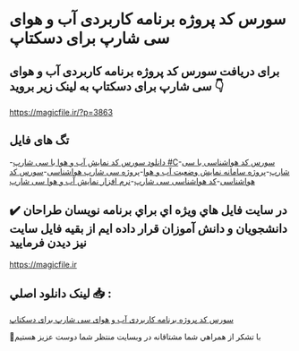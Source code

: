 # سورس کد پروژه برنامه کاربردی آب و هوای سی شارپ برای دسکتاپ

## برای دریافت سورس کد پروژه برنامه کاربردی آب و هوای سی شارپ برای دسکتاپ به لینک زیر بروید 👇

https://magicfile.ir/?p=3863

## تگ های فایل

-[دانلود سورس کد نمایش آب و هوا با سی شارپ #C](https://magicfile.ir/product/%da%a9%d8%af-%d9%be%d8%b1%d9%88%da%98%d9%87-%d8%a8%d8%b1%d9%86%d8%a7%d9%85%d9%87-%da%a9%d8%a7%d8%b1%d8%a8%d8%b1%d8%af%db%8c-%d8%a2%d8%a8-%d9%88-%d9%87%d9%88%d8%a7%db%8c-%d8%b3%db%8c-%d8%b4%d8%a7%d8%b1%d9%be/)-[سورس کد هواشناسی با سی شارپ](https://magicfile.ir/product/%da%a9%d8%af-%d9%be%d8%b1%d9%88%da%98%d9%87-%d8%a8%d8%b1%d9%86%d8%a7%d9%85%d9%87-%da%a9%d8%a7%d8%b1%d8%a8%d8%b1%d8%af%db%8c-%d8%a2%d8%a8-%d9%88-%d9%87%d9%88%d8%a7%db%8c-%d8%b3%db%8c-%d8%b4%d8%a7%d8%b1%d9%be/)-[پروژه سامانه نمایش وضعیت آب و هوا](https://magicfile.ir/product/%da%a9%d8%af-%d9%be%d8%b1%d9%88%da%98%d9%87-%d8%a8%d8%b1%d9%86%d8%a7%d9%85%d9%87-%da%a9%d8%a7%d8%b1%d8%a8%d8%b1%d8%af%db%8c-%d8%a2%d8%a8-%d9%88-%d9%87%d9%88%d8%a7%db%8c-%d8%b3%db%8c-%d8%b4%d8%a7%d8%b1%d9%be/)-[پروژه سی شارپ هواشناسی](https://magicfile.ir/product/%da%a9%d8%af-%d9%be%d8%b1%d9%88%da%98%d9%87-%d8%a8%d8%b1%d9%86%d8%a7%d9%85%d9%87-%da%a9%d8%a7%d8%b1%d8%a8%d8%b1%d8%af%db%8c-%d8%a2%d8%a8-%d9%88-%d9%87%d9%88%d8%a7%db%8c-%d8%b3%db%8c-%d8%b4%d8%a7%d8%b1%d9%be/)-[سورس کد هواشناسی](https://magicfile.ir/product/%da%a9%d8%af-%d9%be%d8%b1%d9%88%da%98%d9%87-%d8%a8%d8%b1%d9%86%d8%a7%d9%85%d9%87-%da%a9%d8%a7%d8%b1%d8%a8%d8%b1%d8%af%db%8c-%d8%a2%d8%a8-%d9%88-%d9%87%d9%88%d8%a7%db%8c-%d8%b3%db%8c-%d8%b4%d8%a7%d8%b1%d9%be/)-[کد هواشناسی سی شارپ](https://magicfile.ir/product/%da%a9%d8%af-%d9%be%d8%b1%d9%88%da%98%d9%87-%d8%a8%d8%b1%d9%86%d8%a7%d9%85%d9%87-%da%a9%d8%a7%d8%b1%d8%a8%d8%b1%d8%af%db%8c-%d8%a2%d8%a8-%d9%88-%d9%87%d9%88%d8%a7%db%8c-%d8%b3%db%8c-%d8%b4%d8%a7%d8%b1%d9%be/)-[نرم افزار نمایش آب و هوا سی شارپ](https://magicfile.ir/product/%da%a9%d8%af-%d9%be%d8%b1%d9%88%da%98%d9%87-%d8%a8%d8%b1%d9%86%d8%a7%d9%85%d9%87-%da%a9%d8%a7%d8%b1%d8%a8%d8%b1%d8%af%db%8c-%d8%a2%d8%a8-%d9%88-%d9%87%d9%88%d8%a7%db%8c-%d8%b3%db%8c-%d8%b4%d8%a7%d8%b1%d9%be/)

## ✔️ در سايت فايل هاي ويژه اي براي برنامه نويسان طراحان دانشجويان و دانش آموزان قرار داده ايم از بقيه فايل سايت نيز ديدن فرماييد

https://magicfile.ir


## لينک دانلود اصلي 📥 :

[سورس کد پروژه برنامه کاربردی آب و هوای سی شارپ برای دسکتاپ](https://magicfile.ir/product/%da%a9%d8%af-%d9%be%d8%b1%d9%88%da%98%d9%87-%d8%a8%d8%b1%d9%86%d8%a7%d9%85%d9%87-%da%a9%d8%a7%d8%b1%d8%a8%d8%b1%d8%af%db%8c-%d8%a2%d8%a8-%d9%88-%d9%87%d9%88%d8%a7%db%8c-%d8%b3%db%8c-%d8%b4%d8%a7%d8%b1%d9%be/) 


🙏با تشکر از همراهي شما مشتاقانه در وبسایت منتظر شما دوست عزیز هستیم

